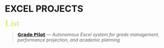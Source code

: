 # EXCEL PROJECTS
<img src=./images/cw_list.png height=20>

> [**𝗚𝗿𝗮𝗱𝗲 𝗣𝗶𝗹𝗼𝘁**](https://github.com/Kyros0718/Excel_Projects/tree/main/Grade_Pilot)  _— Autonomous Excel system for grade management, performance projection, and academic planning_
